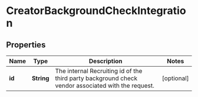 

# CreatorBackgroundCheckIntegration


## Properties

| Name | Type | Description | Notes |
|------------ | ------------- | ------------- | -------------|
|**id** | **String** | The internal Recruiting id of the third party background check vendor associated with the request. |  [optional] |




